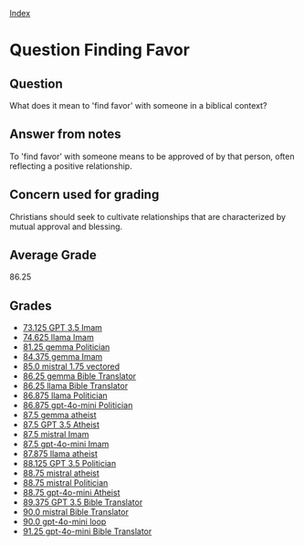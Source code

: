 
[Index](../../index.md)
# Question Finding Favor
## Question
What does it mean to 'find favor' with someone in a biblical context?

## Answer from notes
To 'find favor' with someone means to be approved of by that person, often reflecting a positive relationship.

## Concern used for grading
Christians should seek to cultivate relationships that are characterized by mutual approval and blessing.

## Average Grade
86.25

## Grades
 * [73.125 GPT 3.5 Imam](../answers/GPT_3.5_Imam/Finding_Favor.md)
 * [74.625 llama Imam](../answers/llama_Imam/Finding_Favor.md)
 * [81.25 gemma Politician](../answers/gemma_Politician/Finding_Favor.md)
 * [84.375 gemma Imam](../answers/gemma_Imam/Finding_Favor.md)
 * [85.0 mistral 1.75 vectored](../answers/mistral_1.75_vectored/Finding_Favor.md)
 * [86.25 gemma Bible Translator](../answers/gemma_Bible_Translator/Finding_Favor.md)
 * [86.25 llama Bible Translator](../answers/llama_Bible_Translator/Finding_Favor.md)
 * [86.875 llama Politician](../answers/llama_Politician/Finding_Favor.md)
 * [86.875 gpt-4o-mini Politician](../answers/gpt-4o-mini_Politician/Finding_Favor.md)
 * [87.5 gemma atheist](../answers/gemma_atheist/Finding_Favor.md)
 * [87.5 GPT 3.5 Atheist](../answers/GPT_3.5_Atheist/Finding_Favor.md)
 * [87.5 mistral Imam](../answers/mistral_Imam/Finding_Favor.md)
 * [87.5 gpt-4o-mini Imam](../answers/gpt-4o-mini_Imam/Finding_Favor.md)
 * [87.875 llama atheist](../answers/llama_atheist/Finding_Favor.md)
 * [88.125 GPT 3.5 Politician](../answers/GPT_3.5_Politician/Finding_Favor.md)
 * [88.75 mistral atheist](../answers/mistral_atheist/Finding_Favor.md)
 * [88.75 mistral Politician](../answers/mistral_Politician/Finding_Favor.md)
 * [88.75 gpt-4o-mini Atheist](../answers/gpt-4o-mini_Atheist/Finding_Favor.md)
 * [89.375 GPT 3.5 Bible Translator](../answers/GPT_3.5_Bible_Translator/Finding_Favor.md)
 * [90.0 mistral Bible Translator](../answers/mistral_Bible_Translator/Finding_Favor.md)
 * [90.0 gpt-4o-mini loop](../answers/gpt-4o-mini_loop/Finding_Favor.md)
 * [91.25 gpt-4o-mini Bible Translator](../answers/gpt-4o-mini_Bible_Translator/Finding_Favor.md)

